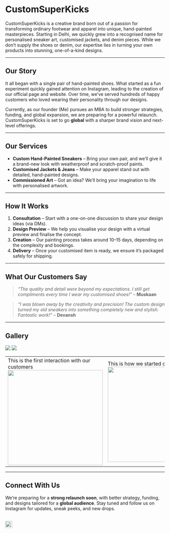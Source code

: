 # **CustomSuperKicks**

CustomSuperKicks is a creative brand born out of a passion for transforming ordinary footwear and apparel into unique, hand-painted masterpieces. Starting in Delhi, we quickly grew into a recognised name for personalised sneaker art, customised jackets, and denim pieces. While we don’t supply the shoes or denim, our expertise lies in turning your own products into stunning, one-of-a-kind designs.

---

## **Our Story**

It all began with a single pair of hand-painted shoes. What started as a fun experiment quickly gained attention on Instagram, leading to the creation of our official page and website. Over time, we’ve served hundreds of happy customers who loved wearing their personality through our designs.

Currently, as our founder (Me) pursues an MBA to build stronger strategies, funding, and global expansion, we are preparing for a powerful relaunch. CustomSuperKicks is set to go **global** with a sharper brand vision and next-level offerings.

---

## **Our Services**

- **Custom Hand-Painted Sneakers** – Bring your own pair, and we’ll give it a brand-new look with weatherproof and scratch-proof paints.
- **Customised Jackets & Jeans** – Make your apparel stand out with detailed, hand-painted designs.
- **Commissioned Art** – Got an idea? We’ll bring your imagination to life with personalised artwork.

---

## **How It Works**

1. **Consultation** – Start with a one-on-one discussion to share your design ideas (via DMs).
2. **Design Preview** – We help you visualise your design with a virtual preview and finalise the concept.
3. **Creation** – Our painting process takes around 10–15 days, depending on the complexity and bookings.
4. **Delivery** – Once your customised item is ready, we ensure it’s packaged safely for shipping.

---

## **What Our Customers Say**

> *“The quality and detail were beyond my expectations. I still get compliments every time I wear my customised shoes!”* – **Muskaan**

> *“I was blown away by the creativity and precision! The custom design turned my old sneakers into something completely new and stylish. Fantastic work!”* – **Devansh**

---

## **Gallery**
<img src="https://imgur.com/T7bTjTX.png">
<img src="https://imgur.com/ptC7ZIT.png">


<div align="center">

<table>
<tr>
<td> This is the first interaction with our customers <img src="https://imgur.com/XaCIdfE.png" width="300"></td>
<td> This is how we started on Instagram <img src="https://imgur.com/ogRUGzA.png" width="300"></td>
</tr>
</table>

</div>

---

## **Connect With Us**

We’re preparing for a **strong relaunch soon**, with better strategy, funding, and designs tailored for a **global audience**. Stay tuned and follow us on Instagram for updates, sneak peeks, and new drops.

<br>
<center>
<img align="left" alt="AbhinavWadhwa | Instagram" width="22px" src="https://imgur.com/DvIDenb.jpg" />

[instagram]: https://www.instagram.com/customsuperkicks/?igshid=YmMyMTA2M2Y%3D
</center>

